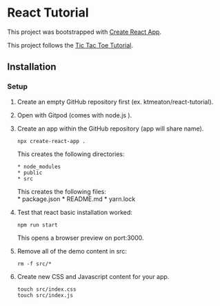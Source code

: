 # React Tutorial

This project was bootstrapped with [Create React App](https://github.com/facebook/create-react-app).

This project follows the [Tic Tac Toe Tutorial](https://reactjs.org/tutorial/tutorial.html).

## Installation

### Setup

1. Create an empty GitHub repository first (ex. ktmeaton/react-tutorial).
1. Open with Gitpod (comes with node.js ).
1. Create an app within the GitHub repository (app will share name).

   ```
   npx create-react-app .
   ```

   This creates the following directories:  

       * node_modules
       * public
       * src

    This creates the following files:  
       * package.json
       * README.md
       * yarn.lock 

1. Test that react basic installation worked:

   ```
   npm run start
   ```

   This opens a browser preview on port:3000.

1. Remove all of the demo content in src:

   ```
   rm -f src/*
   ```

1. Create new CSS and Javascript content for your app.

   ```
   touch src/index.css
   touch src/index.js
   ```